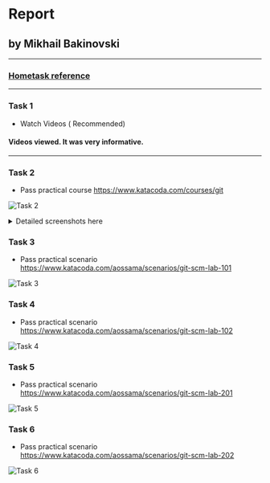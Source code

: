 # Report
## by Mikhail Bakinovski

---

### [Hometask reference](https://github.com/MNT-Lab/git-module212 "Hometask") 

---

### Task 1
* Watch Videos ( Recommended)<br> 

#### Videos viewed. It was very informative.<br>

---
### Task 2
* Pass practical course https://www.katacoda.com/courses/git<br>

![Task 2](https://raw.githubusercontent.com/MNT-Lab/git-module212/mbakinovski/Screenshots/ "Task 2")

<details><summary>Detailed screenshots here</summary>
<p>

![Detailed](https://raw.githubusercontent.com/MNT-Lab/git-module212/mbakinovski/Screenshots/ "Task 2 Detailed")

</p>
</details>

### Task 3
* Pass practical scenario https://www.katacoda.com/aossama/scenarios/git-scm-lab-101<br>

![Task 3](https://raw.githubusercontent.com/MNT-Lab/git-module212/mbakinovski/Screenshots/ "Task 3")

### Task 4
* Pass practical scenario https://www.katacoda.com/aossama/scenarios/git-scm-lab-102<br>

![Task 4](https://raw.githubusercontent.com/MNT-Lab/git-module212/mbakinovski/Screenshots/ "Task 4")

### Task 5
* Pass practical scenario https://www.katacoda.com/aossama/scenarios/git-scm-lab-201<br>

![Task 5](https://raw.githubusercontent.com/MNT-Lab/git-module212/mbakinovski/Screenshots/ "Task 5")

### Task 6
* Pass practical scenario https://www.katacoda.com/aossama/scenarios/git-scm-lab-202<br>

![Task 6](https://raw.githubusercontent.com/MNT-Lab/git-module212/mbakinovski/Screenshots/ "Task 6")

